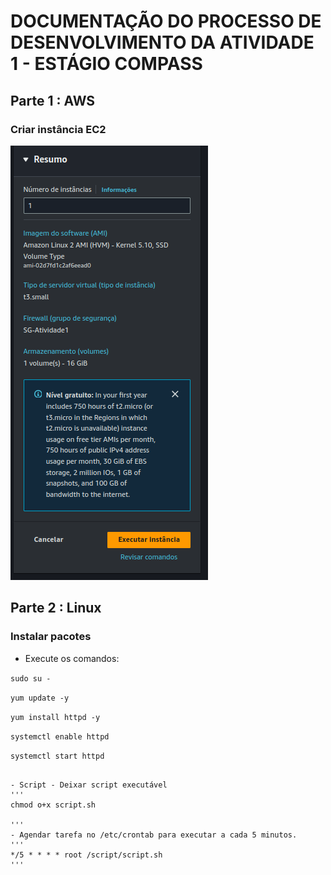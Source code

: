 # DOCUMENTAÇÃO DO PROCESSO  DE DESENVOLVIMENTO DA ATIVIDADE 1 - ESTÁGIO COMPASS

## Parte 1 : AWS

### Criar instância EC2

![Imagem mostrando o resumo de criação da EC2 onde é possível verificar os requisitos da atividade](./assets/EC2_resumo_criacao.png)

## Parte 2 : Linux

### Instalar pacotes

- Execute os comandos:
  
```sudo su -```

`yum update -y`

`yum install httpd -y`

`systemctl enable httpd`

`systemctl start httpd`

``` 

- Script - Deixar script executável
'''
chmod o+x script.sh 

'''
- Agendar tarefa no /etc/crontab para executar a cada 5 minutos.
'''
*/5 * * * * root /script/script.sh
'''
